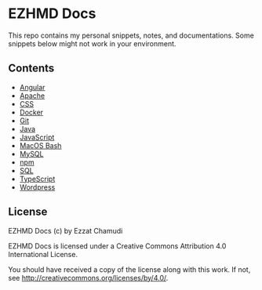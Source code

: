 # EZHMD Docs
This repo contains my personal snippets, notes, and documentations. Some snippets below might not work in your environment. 

## Contents
- [Angular](Angular.md)
- [Apache](Apache.md)
- [CSS](CSS.md)
- [Docker](Docker.md)
- [Git](Git.md)
- [Java](Java.md)
- [JavaScript](JavaScript.md)
- [MacOS Bash](MacBash.md)
- [MySQL](MySQL.md)
- [npm](npm.md)
- [SQL](SQL.md)
- [TypeScript](TypeScript.md)
- [Wordpress](Wordpress.md)

## License

EZHMD Docs (c) by Ezzat Chamudi

EZHMD Docs is licensed under a
Creative Commons Attribution 4.0 International License.

You should have received a copy of the license along with this
work. If not, see <http://creativecommons.org/licenses/by/4.0/>.
